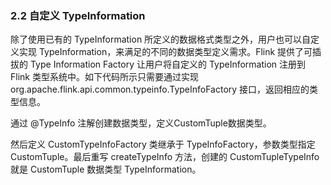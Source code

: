 ### 2.2 自定义 TypeInformation

除了使用已有的 TypeInformation 所定义的数据格式类型之外，用户也可以自定义实现 TypeInformation，来满足的不同的数据类型定义需求。Flink 提供了可插拔的 Type Information Factory 让用户将自定义的 TypeInformation 注册到 Flink 类型系统中。如下代码所示只需要通过实现 org.apache.flink.api.common.typeinfo.TypeInfoFactory 接口，返回相应的类型信息。

通过 @TypeInfo 注解创建数据类型，定义CustomTuple数据类型。


然后定义 CustomTypeInfoFactory 类继承于 TypeInfoFactory，参数类型指定 CustomTuple。最后重写 createTypeInfo 方法，创建的 CustomTupleTypeInfo 就是 CustomTuple 数据类型 TypeInformation。
